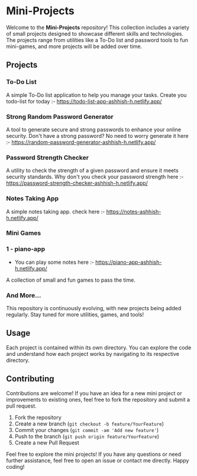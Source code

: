 # Mini-Projects

Welcome to the **Mini-Projects** repository! This collection includes a variety of small projects designed to showcase different skills and technologies. The projects range from utilities like a To-Do list and password tools to fun mini-games, and more projects will be added over time.

## Projects

### To-Do List

A simple To-Do list application to help you manage your tasks.
Create you todo-list for today :- https://todo-list-app-ashhish-h.netlify.app/

### Strong Random Password Generator

A tool to generate secure and strong passwords to enhance your online security.
Don't have a strong password? No need to worry generate it here :- https://random-password-generator-ashhish-h.netlify.app/

### Password Strength Checker

A utility to check the strength of a given password and ensure it meets security standards.
Why don't you check your password strength here :- https://password-strength-checker-ashhish-h.netlify.app/

### Notes Taking App
A simple notes taking app.
check here :- https://notes-ashhish-h.netlify.app/

### Mini Games

### 1 - piano-app
- You can play some notes here :- https://piano-app-ashhish-h.netlify.app/

A collection of small and fun games to pass the time.

### And More...

This repository is continuously evolving, with new projects being added regularly. Stay tuned for more utilities, games, and tools!

## Usage

Each project is contained within its own directory. You can explore the code and understand how each project works by navigating to its respective directory.

## Contributing

Contributions are welcome! If you have an idea for a new mini project or improvements to existing ones, feel free to fork the repository and submit a pull request.

1. Fork the repository
2. Create a new branch (`git checkout -b feature/YourFeature`)
3. Commit your changes (`git commit -am 'Add new feature'`)
4. Push to the branch (`git push origin feature/YourFeature`)
5. Create a new Pull Request


Feel free to explore the mini projects! If you have any questions or need further assistance, feel free to open an issue or contact me directly. Happy coding!
